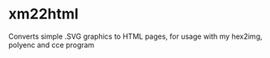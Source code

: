 # xm22html
Converts simple .SVG graphics to HTML pages, for usage with my hex2img, polyenc and cce program
